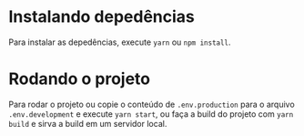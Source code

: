 # Instalando depedências
Para instalar as depedências, execute `yarn` ou `npm install`.

# Rodando o projeto

Para rodar o projeto ou copie o conteúdo de `.env.production` para o arquivo `.env.development` e execute `yarn start`, ou faça a build do projeto com `yarn build` e sirva a build em um servidor local.